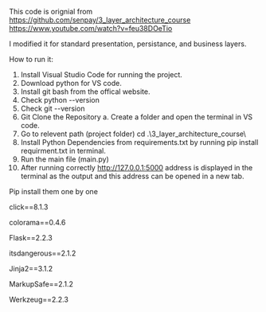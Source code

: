 This code is orignial from https://github.com/senpay/3_layer_architecture_course
https://www.youtube.com/watch?v=feu38DOeTio

I modified it for standard presentation, persistance, and business layers.

How to run it:

1.	Install Visual Studio Code for running the project.
2.	Download python for VS code.
3.	Install git bash from the offical website.
4.	Check python --version
5.	Check git --version
6.	Git Clone the Repository
a.	Create a folder and open the terminal in VS code.
7.	Go to relevent path (project folder) cd .\3_layer_architecture_course\
8.	Install Python Dependencies from requirements.txt by running pip install requirment.txt in terminal.
9.	Run the main file (main.py)
10.	After running correctly  http://127.0.0.1:5000 address is displayed in the terminal as the output and  this address can be opened in a new tab.

Pip install them one by one 

click==8.1.3

colorama==0.4.6

Flask==2.2.3

itsdangerous==2.1.2

Jinja2==3.1.2

MarkupSafe==2.1.2

Werkzeug==2.2.3
